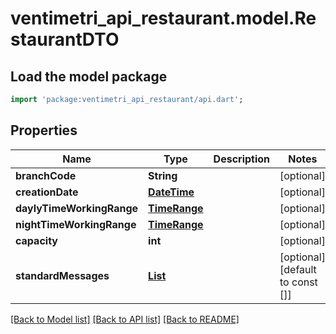 # ventimetri_api_restaurant.model.RestaurantDTO

## Load the model package
```dart
import 'package:ventimetri_api_restaurant/api.dart';
```

## Properties
Name | Type | Description | Notes
------------ | ------------- | ------------- | -------------
**branchCode** | **String** |  | [optional] 
**creationDate** | [**DateTime**](DateTime.md) |  | [optional] 
**daylyTimeWorkingRange** | [**TimeRange**](TimeRange.md) |  | [optional] 
**nightTimeWorkingRange** | [**TimeRange**](TimeRange.md) |  | [optional] 
**capacity** | **int** |  | [optional] 
**standardMessages** | [**List<StandardMessage>**](StandardMessage.md) |  | [optional] [default to const []]

[[Back to Model list]](../README.md#documentation-for-models) [[Back to API list]](../README.md#documentation-for-api-endpoints) [[Back to README]](../README.md)


